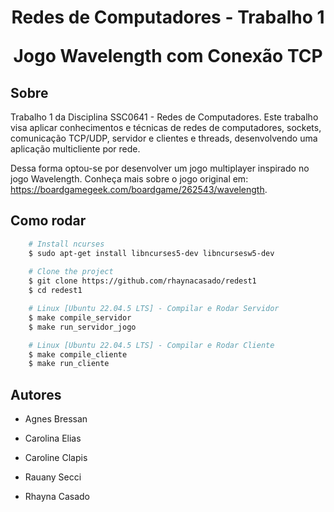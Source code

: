 <h1 align="center">
    <p> Redes de Computadores - Trabalho 1  </p>
    <pp> Jogo Wavelength com Conexão TCP  </pp>
</h1>

## Sobre

Trabalho 1 da Disciplina SSC0641 - Redes de Computadores. Este trabalho visa aplicar conhecimentos e técnicas de redes de computadores, sockets, comunicação TCP/UDP, servidor e clientes e threads, desenvolvendo uma aplicação multicliente por rede.

Dessa forma optou-se por desenvolver um jogo multiplayer inspirado no jogo Wavelength. Conheça mais sobre o jogo original em: https://boardgamegeek.com/boardgame/262543/wavelength. 

## Como rodar

```bash
    # Install ncurses
    $ sudo apt-get install libncurses5-dev libncursesw5-dev
    
    # Clone the project
    $ git clone https://github.com/rhaynacasado/redest1
    $ cd redest1

    # Linux [Ubuntu 22.04.5 LTS] - Compilar e Rodar Servidor
    $ make compile_servidor
    $ make run_servidor_jogo

    # Linux [Ubuntu 22.04.5 LTS] - Compilar e Rodar Cliente
    $ make compile_cliente
    $ make run_cliente

```
<!-- ## Vídeo de apresentação

Um vídeo explicando o desenvolvimento do projeto está disponível em:  -->

## Autores

- Agnes Bressan

- Carolina Elias

- Caroline Clapis

- Rauany Secci

- Rhayna Casado
